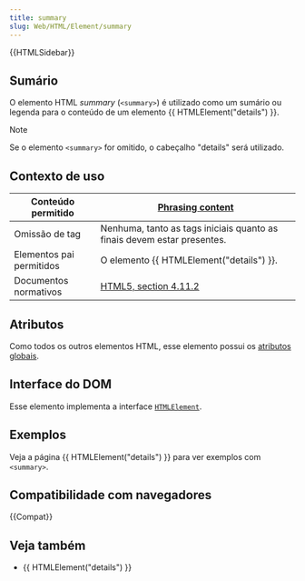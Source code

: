 ```yaml
---
title: summary
slug: Web/HTML/Element/summary
---
```


{{HTMLSidebar}}

## Sumário

O elemento HTML _summary_ (`<summary>`) é utilizado como um sumário ou legenda para o conteúdo de um elemento {{ HTMLElement("details") }}.

> [!NOTE]
> Se o elemento `<summary>` for omitido, o cabeçalho "details" será utilizado.

## Contexto de uso

| Conteúdo permitido       | [Phrasing content](/pt-BR/docs/HTML/Content_categories#phrasing_content)                                                            |
| ------------------------ | ----------------------------------------------------------------------------------------------------------------------------------- |
| Omissão de tag           | Nenhuma, tanto as tags iniciais quanto as finais devem estar presentes.                                                             |
| Elementos pai permitidos | O elemento {{ HTMLElement("details") }}.                                                                                            |
| Documentos normativos    | [HTML5, section 4.11.2](https://www.whatwg.org/specs/web-apps/current-work/multipage/interactive-elements.html#the-summary-element) |

## Atributos

Como todos os outros elementos HTML, esse elemento possui os [atributos globais](/pt-BR/docs/Web/HTML/Global_attributes).

## Interface do DOM

Esse elemento implementa a interface [`HTMLElement`](/pt-BR/docs/DOM/element).

## Exemplos

Veja a página {{ HTMLElement("details") }} para ver exemplos com `<summary>`.

## Compatibilidade com navegadores

{{Compat}}

## Veja também

- {{ HTMLElement("details") }}
